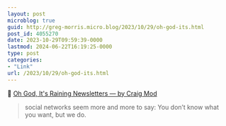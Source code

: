 ```yaml
---
layout: post
microblog: true
guid: http://greg-morris.micro.blog/2023/10/29/oh-god-its.html
post_id: 4055270
date: 2023-10-29T09:59:39-0000
lastmod: 2024-06-22T16:19:25-0000
type: post
categories:
- "Link"
url: /2023/10/29/oh-god-its.html
---
```

🔗 [Oh God, It's Raining Newsletters — by Craig Mod](https://craigmod.com/essays/newsletters/)

> social networks seem more and more to say: You don’t know what you want, but we do.

